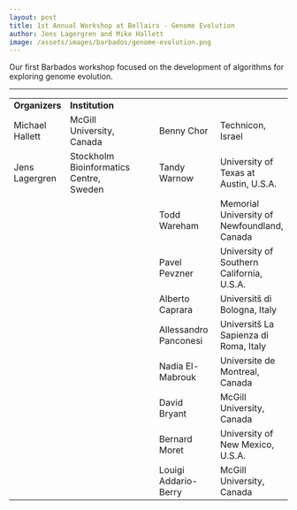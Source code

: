 ```yaml
---
layout: post
title: 1st Annual Workshop at Bellairs - Genome Evolution
author: Jens Lagergren and Mike Hallett
image: /assets/images/barbados/genome-evolution.png
---
```


Our first Barbados workshop focused on the development of algorithms for exploring genome evolution. 



<hr>
<table class="t1" width="624" cellspacing="0" cellpadding="0">
<tr>
<td class="td1" valign="middle"><span class="p1"><strong>Organizers</strong></span></td>
<td class="td2" valign="middle"><span class="p1"><strong>Institution</strong></span></td>
</tr>
  <tr> 
    <td width="15%">Michael Hallett</td>
    <td width="30%">McGill University, Canada</td>
    <td width="8%">&nbsp;</td>
    <td width="24%">Benny Chor</td>
    <td width="23%">Technicon, Israel</td>
  </tr>
  <tr> 
    <td width="15%">Jens Lagergren</td>
    <td width="30%">Stockholm Bioinformatics Centre, Sweden</td>
    <td width="8%"> 
      <p>&nbsp;</p>
    </td>
    <td width="24%">Tandy Warnow</td>
    <td width="23%">University of Texas at Austin, U.S.A.</td>
  </tr>
  <tr> 
    <td width="15%"></td>
    <td width="30%"></td>
    <td width="8%">&nbsp;</td>
    <td width="24%">Todd Wareham</td>
    <td width="23%">Memorial University of Newfoundland, Canada</td>
  </tr>
  <tr> 
    <td width="15%"></td>
    <td width="30%"></td>
    <td width="8%">&nbsp;</td>
    <td width="24%">Pavel Pevzner</td>
    <td width="23%">University of Southern California, U.S.A.</td>
  </tr>
  <tr> 
    <td width="15%"></td>
    <td width="30%"></td>
    <td width="8%">&nbsp;</td>
    <td width="24%">Alberto Caprara</td>
    <td width="23%"> Universitš di Bologna, Italy</td>
  </tr>
  <tr> 
    <td width="15%">&nbsp;</td>
    <td width="30%">&nbsp;</td>
    <td width="8%">&nbsp;</td>
    <td width="24%">Allessandro Panconesi</td>
    <td width="23%">Universitš La Sapienza di Roma, Italy</td>
  </tr>
  <tr> 
    <td width="15%">&nbsp;</td>
    <td width="30%">&nbsp;</td>
    <td width="8%">&nbsp;</td>
    <td width="24%">Nadia El-Mabrouk</td>
    <td width="23%">Universite de Montreal, Canada</td>
  </tr>
  <tr> 
    <td width="15%">&nbsp;</td>
    <td width="30%">&nbsp;</td>
    <td width="8%">&nbsp;</td>
    <td width="24%">David Bryant</td>
    <td width="23%">McGill University, Canada</td>
  </tr>
  <tr> 
    <td width="15%">&nbsp;</td>
    <td width="30%">&nbsp;</td>
    <td width="8%">&nbsp;</td>
    <td width="24%">Bernard Moret</td>
    <td width="23%">University of New Mexico, U.S.A.</td>
  </tr>
  <tr> 
    <td width="15%">&nbsp;</td>
    <td width="30%">&nbsp;</td>
    <td width="8%">&nbsp;</td>
    <td width="24%">Louigi Addario-Berry</td>
    <td width="23%">McGill University, Canada</td>
  </tr>

</table>